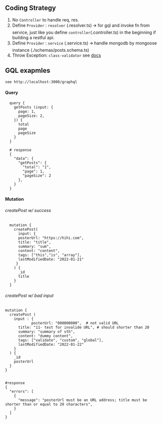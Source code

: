 
## Coding Strategy
1. No `Controller` to handle req, res.
2. Define `Provider` : `resolver` (.resolver.ts) 🡪 for gql and invoke fn from service, just like you define `controller`(.controller.ts) in the beginning if building a restful api.
3. Define `Provider` : `service` (.service.ts) 🡪 handle mongodb by mongoose instance (./schemas/posts.schema.ts)
4. Throw Exception: `class-validator` see [docs](https://docs.nestjs.com/pipes#class-validator)

## GQL exapmles
    see http://localhost:3000/graphql

#### Query
```gql
  query {
    getPosts (input: {
      page: 1,
      pageSize: 2,
    }) {
      total
      page
      pageSize
    }
  }

  # response
  {
    "data": {
      "getPosts": {
        "total": "1",
        "page": 1,
        "pageSize": 2
      },
    }
  }
```

#### Mutation
###### createPost w/ success
```gql
  mutation {
    createPost( 
      input: {
      posterUrl: "https://hihi.com",
      title: "title",
      summary: "sum",
      content: "content",
      tags: ["this","is", "array"],
      lastModifiedDate: "2022-01-21"
     }
    ) {
      _id
      title
    }
  }
```
###### createPost w/ bad input
```gql
mutation {
  createPost (
    input : {
			posterUrl: "000000000",  # not valid URL
      title: "11- test for invalide URL", # should shorter than 20
      summary: "summary of sth",
      content: "dummy content",
      tags: ["validate", "custom", "global"],
      lastModifiedDate: "2022-01-22"
    }
  ) {
    _id
    posterUrl
  }
}


#response
{
  "errors": [
    {
      "message": "posterUrl must be an URL address; title must be shorter than or equal to 20 characters",
    }
  ]
}
```
